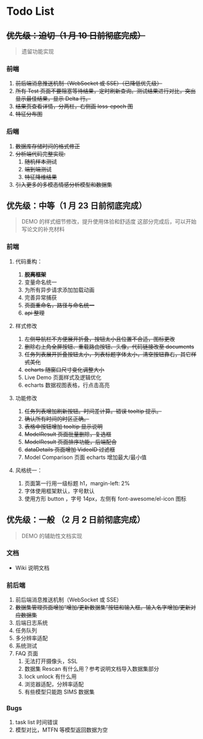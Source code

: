 # Todo List

## ~~优先级：迫切（1 月 10 日前彻底完成）~~

> 遗留功能实现

### ~~前端~~

1. ~~前后端消息推送机制（WebSocket 或 SSE）（已降低优先级）~~
2. ~~所有 Test 页面不要阻塞等待结果，定时刷新查询。测试结果进行对比，突出显示最佳结果，显示 Delta 行。~~
3. ~~结果页查看详情，分两栏，右侧画 loss-epoch 图~~
4. ~~特征分布图~~

### ~~后端~~

1. ~~数据库存储时间的格式修正~~
2. ~~分析端代码完整实现:~~
   1. ~~随机样本测试~~
   2. ~~端到端测试~~
   3. ~~特征降维结果~~
3. ~~引入更多的多模态情感分析模型和数据集~~

## 优先级：中等（1 月 23 日前彻底完成）

> DEMO 的样式细节修改，提升使用体验和舒适度
> 这部分完成后，可以开始写论文的补充材料

### 前端

1. 代码重构：

   1. ~~**脱离框架**~~
   2. 变量命名统一
   3. 为所有异步请求添加加载动画
   4. 完善异常捕获
   5. ~~页面重命名，路径与命名统一~~
   6. ~~api 整理~~

2. 样式修改

   1. ~~左侧导航栏不方便展开折叠，按钮太小且位置不合适，图标更改~~
   2. ~~删除右上角全屏按钮、重载路由按钮、头像，代码链接改至 documents~~
   3. ~~任务列表展开折叠按钮太小，列表标题字体太小，清空按钮靠右，其它样式美化~~
   4. ~~echarts 随窗口尺寸变化调整大小~~
   5. Live Demo 页面样式及逻辑优化
   6. echarts 数据视图表格，行点击高亮

3. 功能修改

   1. ~~任务列表增加刷新按钮。时间差计算。错误 tooltip 提示。~~
   2. ~~确认所有时间的时区正确。~~
   3. ~~表格中按钮增加 tooltip 显示说明~~
   4. ~~ModelResult 页面批量删除，复选框~~
   5. ~~ModelResult 页面排序功能，后端配合~~
   6. ~~dataDetails 页面增加 VideoID 过滤框~~
   7. Model Comparison 页面 echarts 增加最大/最小值

4. 风格统一：

   1. 页面第一行用一级标题 h1，margin-left: 2%
   2. 字体使用框架默认，字号默认
   3. 使用方形 button ，字号 14px，左侧有 font-awesome/el-icon 图标

## 优先级：一般 （2 月 2 日前彻底完成）

> DEMO 的辅助性文档实现

### 文档

- Wiki 说明文档

### 前后端

1. 前后端消息推送机制（WebSocket 或 SSE）
2. ~~数据集管理页面增加“增加/更新数据集”按钮和输入框。输入名字增加/更新对应数据集~~
3. 后端日志系统
4. 任务队列
5. 多分辨率适配
6. 系统测试
7. FAQ 页面
   1. 无法打开摄像头，SSL
   2. 数据集 Rescan 有什么用？参考说明文档导入数据集部分
   3. lock unlock 有什么用
   4. 浏览器适配，分辨率适配
   5. 有些模型只能跑 SIMS 数据集

### Bugs

1. task list 时间错误
2. 模型对比，MTFN 等模型返回数据为空
